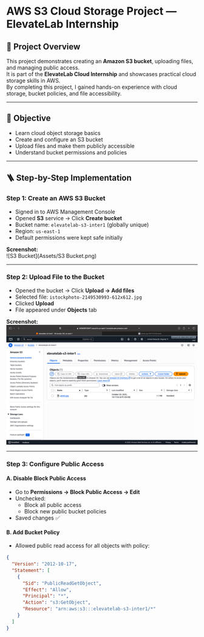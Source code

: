 # AWS S3 Cloud Storage Project — ElevateLab Internship

## 📘 Project Overview
This project demonstrates creating an **Amazon S3 bucket**, uploading files, and managing public access.  
It is part of the **ElevateLab Cloud Internship** and showcases practical cloud storage skills in AWS.  
By completing this project, I gained hands-on experience with cloud storage, bucket policies, and file accessibility.

---

## 🧭 Objective
- Learn cloud object storage basics  
- Create and configure an S3 bucket  
- Upload files and make them publicly accessible  
- Understand bucket permissions and policies  

---

## 🪜 Step-by-Step Implementation

### **Step 1: Create an AWS S3 Bucket**
- Signed in to AWS Management Console  
- Opened **S3** service → Click **Create bucket**  
- Bucket name: `elevatelab-s3-inter1` (globally unique)  
- Region: `us-east-1`  
- Default permissions were kept safe initially  

**Screenshot:**  
![S3 Bucket](Assets/S3 Bucket.png)

---

### **Step 2: Upload File to the Bucket**
- Opened the bucket → Click **Upload → Add files**  
- Selected file: `istockphoto-2149530993-612x612.jpg`  
- Clicked **Upload**  
- File appeared under **Objects** tab  

**Screenshot:**  
![Object](Assets/Object.png)

---

### **Step 3: Configure Public Access**
#### **A. Disable Block Public Access**
- Go to **Permissions → Block Public Access → Edit**  
- Unchecked:
  - Block all public access  
  - Block new public bucket policies  
- Saved changes ✅  

#### **B. Add Bucket Policy**
- Allowed public read access for all objects with policy:  
```json
{
  "Version": "2012-10-17",
  "Statement": [
    {
      "Sid": "PublicReadGetObject",
      "Effect": "Allow",
      "Principal": "*",
      "Action": "s3:GetObject",
      "Resource": "arn:aws:s3:::elevatelab-s3-inter1/*"
    }
  ]
}
